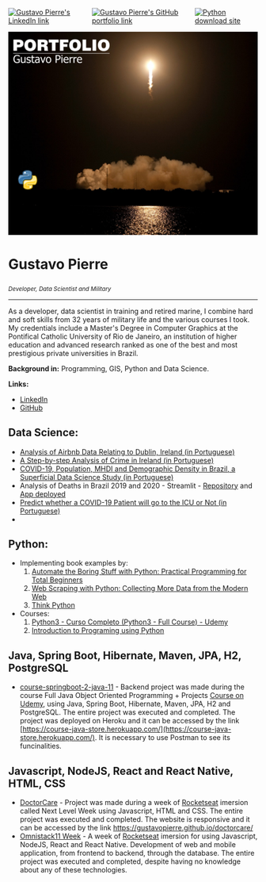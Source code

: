 <p align="left"  style="display: flex;">
    <a href="https://www.linkedin.com/in/gustavo_pierre">
        <img src="https://img.shields.io/badge/LinkedIn-gustavo--pierre-blue" alt="Gustavo Pierre's LinkedIn link">
    </a>
    <a href="https://github.com/gustavopierre/portfolio">
        <img src="https://img.shields.io/badge/portfolio-github-orange" alt="Gustavo Pierre's GitHub portfolio link">
    </a>
    <a href="https://www.python.org/downloads">
        <img src="https://img.shields.io/badge/python-3.7+-yellow" alt="Python download site">
    </a>
</p>

<p align="center">
  <img src="./img/banner_portfolio.png" width="600" alt="spacex launch at night" >
</p>

# Gustavo Pierre
<sub>*Developer, Data Scientist and Military*</sub>

-----


As a developer, data scientist in training and retired marine, I combine hard and soft skills from 32 years of military life and the various courses I took.
My credentials include a Master's Degree in Computer Graphics at the Pontifical Catholic University of Rio de Janeiro, an institution of higher education and advanced research ranked as one of the best and most prestigious private universities in Brazil.

**Background in:** Programming, GIS, Python and Data Science.

**Links:**
* [LinkedIn](https://www.linkedin.com/in/gustavo_pierre)
* [GitHub](https://github.com/gustavopierre/portfolio)

## **Data Science**:

* [Analysis of Airbnb Data Relating to Dublin, Ireland (in Portuguese)](https://github.com/gustavopierre/data_science_portfolio/blob/master/Analise_Dados_Airbnb_em_Dublin_Irlanda.ipynb)
* [A Step-by-step Analysis of Crime in Ireland (in Portuguese)](https://github.com/gustavopierre/data_science_portfolio/blob/master/Um_Passo_a_Passo_Para_Analise_Crimes_na_Irlanda.ipynb)
* [COVID-19, Population, MHDI and Demographic Density in Brazil, a Superficial Data Science Study (in Portuguese)](https://github.com/gustavopierre/data_science_portfolio/blob/master/Gustavo_Moreira_Pierre.ipynb)
* Analysis of Deaths in Brazil 2019 and 2020 - Streamlit - [Repository](https://github.com/gustavopierre/analise_covid) and [App deployed](https://share.streamlit.io/gustavopierre/analise_covid/main/src/app.py)
* [Predict whether a COVID-19 Patient will go to the ICU or Not (in Portuguese)](https://github.com/gustavopierre/The_Patient_with_COVID19_Will_Go_to_UCI_or_Not/blob/main/Gustavo_Moreira_Pierre_Projeto_Final.ipynb)
* 

## **Python**:
* Implementing book examples by:
  1. [Automate the Boring Stuff with Python: Practical Programming for Total Beginners](https://github.com/gustavopierre/automate_the_boring_stuff_with_python)
  2. [Web Scraping with Python: Collecting More Data from the Modern Web](https://github.com/gustavopierre/web_scraping_with_python)
  3. [Think Python](https://github.com/gustavopierre/think_python)
* Courses:
  1. [Python3 - Curso Completo (Python3 - Full Course) - Udemy](https://github.com/gustavopierre/python3_full_course)
  2. [Introduction to Programing using Python](https://github.com/gustavopierre/Introduction_to_Programming_using_Python)


## **Java, Spring Boot, Hibernate, Maven, JPA, H2, PostgreSQL**
* [course-springboot-2-java-11](https://github.com/gustavopierre/course-springboot-2-java-11) - Backend project was made during the course Full Java Object Oriented Programming + Projects  [Course on Udemy](https://www.udemy.com/course/java-curso-completo/), using Java, Spring Boot, Hibernate, Maven, JPA, H2 and PostgreSQL. The entire project was executed and completed. The project was deployed on Heroku and it can be accessed by the link [https://course-java-store.herokuapp.com/](https://course-java-store.herokuapp.com/). It is necessary to use Postman to see its funcinalities.

## **Javascript, NodeJS, React and React Native, HTML, CSS**
* [DoctorCare](https://github.com/gustavopierre/doctorcare) - Project was made during a week of [Rocketseat](https://rocketseat.com.br/) imersion called Next Level Week using Javascript, HTML and CSS. The entire project was executed and completed. The website is responsive and it can be accessed by the link https://gustavopierre.github.io/doctorcare/
* [Omnistack11 Week](https://github.com/gustavopierre/OmniStack11Week) - A week of [Rocketseat](https://rocketseat.com.br/) imersion for using Javascript, NodeJS, React and React Native. Development of web and mobile application, from frontend to backend, through the database. The entire project was executed and completed, despite having no knowledge about any of these technologies.






